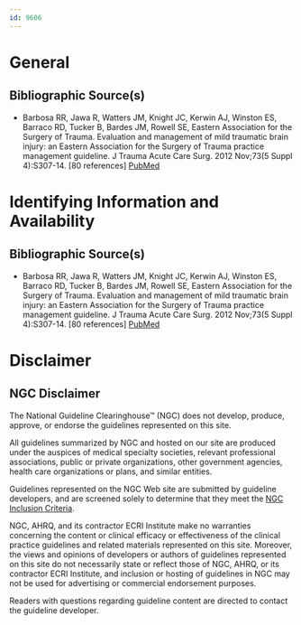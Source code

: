 ```yaml
---
id: 9606
---
```


# General

## Bibliographic Source(s)

- Barbosa RR, Jawa R, Watters JM, Knight JC, Kerwin AJ, Winston ES, Barraco RD, Tucker B, Bardes JM, Rowell SE, Eastern Association for the Surgery of Trauma. Evaluation and management of mild traumatic brain injury: an Eastern Association for the Surgery of Trauma practice management guideline. J Trauma Acute Care Surg. 2012 Nov;73(5 Suppl 4):S307-14. [80 references] [ PubMed ](http://www.ncbi.nlm.nih.gov/entrez/query.fcgi?cmd=Retrieve&db=pubmed&dopt=Abstract&list_uids=23114486)

# Identifying Information and Availability

## Bibliographic Source(s)

- Barbosa RR, Jawa R, Watters JM, Knight JC, Kerwin AJ, Winston ES, Barraco RD, Tucker B, Bardes JM, Rowell SE, Eastern Association for the Surgery of Trauma. Evaluation and management of mild traumatic brain injury: an Eastern Association for the Surgery of Trauma practice management guideline. J Trauma Acute Care Surg. 2012 Nov;73(5 Suppl 4):S307-14. [80 references] [ PubMed ](http://www.ncbi.nlm.nih.gov/entrez/query.fcgi?cmd=Retrieve&db=pubmed&dopt=Abstract&list_uids=23114486)

# Disclaimer

## NGC Disclaimer

The National Guideline Clearinghouse™ (NGC) does not develop, produce, approve, or endorse the guidelines represented on this site.

All guidelines summarized by NGC and hosted on our site are produced under the auspices of medical specialty societies, relevant professional associations, public or private organizations, other government agencies, health care organizations or plans, and similar entities.

Guidelines represented on the NGC Web site are submitted by guideline developers, and are screened solely to determine that they meet the [NGC Inclusion Criteria](/help-and-about/summaries/inclusion-criteria).

NGC, AHRQ, and its contractor ECRI Institute make no warranties concerning the content or clinical efficacy or effectiveness of the clinical practice guidelines and related materials represented on this site. Moreover, the views and opinions of developers or authors of guidelines represented on this site do not necessarily state or reflect those of NGC, AHRQ, or its contractor ECRI Institute, and inclusion or hosting of guidelines in NGC may not be used for advertising or commercial endorsement purposes.

Readers with questions regarding guideline content are directed to contact the guideline developer.

